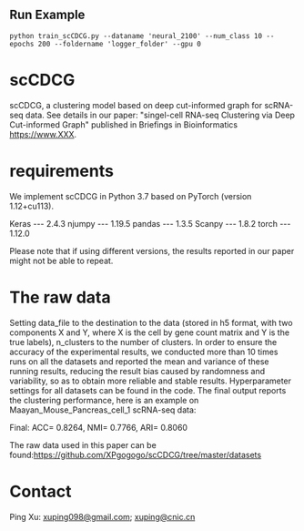 ## Run Example
```shell
python train_scCDCG.py --dataname 'neural_2100' --num_class 10 --epochs 200 --foldername 'logger_folder' --gpu 0
```



# scCDCG
scCDCG, a clustering model based on deep cut-informed graph for scRNA-seq data. See details in our paper: "singel-cell RNA-seq Clustering via Deep Cut-informed Graph" published in Briefings in Bioinformatics https://www.XXX.


# requirements
We implement scCDCG in Python 3.7 based on PyTorch (version 1.12+cu113).

Keras --- 2.4.3
njumpy --- 1.19.5
pandas --- 1.3.5
Scanpy --- 1.8.2
torch --- 1.12.0


Please note that if using different versions, the results reported in our paper might not be able to repeat.

# The raw data
Setting data_file to the destination to the data (stored in h5 format, with two components X and Y, where X is the cell by gene count matrix and Y is the true labels), n_clusters to the number of clusters.
In order to ensure the accuracy of the experimental results, we conducted more than 10 times runs on all the datasets and reported the mean and variance of these running results, reducing the result bias caused by randomness and variability, so as to obtain more reliable and stable results. Hyperparameter settings for all datasets can be found in the code.
The final output reports the clustering performance, here is an example on Maayan_Mouse_Pancreas_cell_1 scRNA-seq data:

Final: ACC= 0.8264, NMI= 0.7766, ARI= 0.8060

The raw data used in this paper can be found:https://github.com/XPgogogo/scCDCG/tree/master/datasets

# Contact
Ping Xu:
xuping098@gmail.com; xuping@cnic.cn
